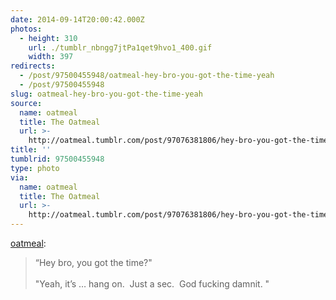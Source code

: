 ```yaml
---
date: 2014-09-14T20:00:42.000Z
photos:
  - height: 310
    url: ./tumblr_nbngg7jtPa1qet9hvo1_400.gif
    width: 397
redirects:
  - /post/97500455948/oatmeal-hey-bro-you-got-the-time-yeah
  - /post/97500455948
slug: oatmeal-hey-bro-you-got-the-time-yeah
source:
  name: oatmeal
  title: The Oatmeal
  url: >-
    http://oatmeal.tumblr.com/post/97076381806/hey-bro-you-got-the-time-yeah-its-hang
title: ''
tumblrid: 97500455948
type: photo
via:
  name: oatmeal
  title: The Oatmeal
  url: >-
    http://oatmeal.tumblr.com/post/97076381806/hey-bro-you-got-the-time-yeah-its-hang
---
```

<p><a href="http://oatmeal.tumblr.com/post/97076381806/hey-bro-you-got-the-time-yeah-its-hang" class="tumblr_blog">oatmeal</a>:</p>

<blockquote><p>&ldquo;Hey bro, you got the time?&quot; <br/><br/>&quot;Yeah, it’s … hang on.  Just a sec.  God fucking damnit. &quot; </p></blockquote>
